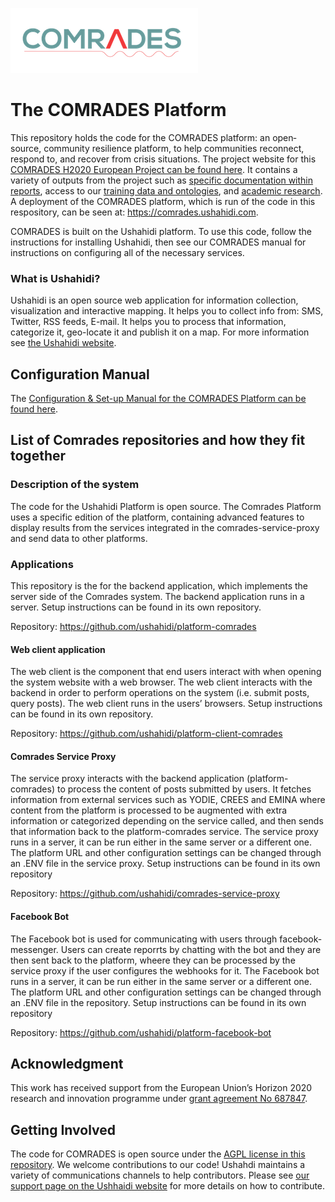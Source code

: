 ![COMRADES Logo](Associated_Files/COMRADES_logo.png)
# The COMRADES Platform
This repository holds the code for the COMRADES platform: an open‐source, community resilience platform, to help communities reconnect, respond to, and recover from crisis situations. The project website for this [COMRADES H2020 European Project can be found here](http://www.comrades-project.eu). It contains a variety of outputs from the project such as [specific documentation within reports](http://www.comrades-project.eu/outputs/deliverables.html), access to our [training data and ontologies](http://www.comrades-project.eu/outputs/datasets-and-ontologies.html), and [academic research](http://www.comrades-project.eu/outputs/papers.html). A deployment of the COMRADES platform, which is run of the code in this respository, can be seen at: https://comrades.ushahidi.com. 

COMRADES is built on the Ushahidi platform. To use this code, follow the instructions for installing Ushahidi, then see our COMRADES manual for instructions on configuring all of the necessary services. 

### What is Ushahidi?
Ushahidi is an open source web application for information collection, visualization and interactive mapping. It helps you to collect info from: SMS, Twitter, RSS feeds, E-mail. It helps you to process that information, categorize it, geo-locate it and publish it on a map. For more information see [the Ushahidi website](https://www.ushahidi.com).

## Configuration Manual
The [Configuration & Set-up Manual for the COMRADES Platform can be found here](https://s3-eu-west-1.amazonaws.com/comradesmanual/Comrades+Manual/COMRADES+Config+Setup+Manual.pdf). 

## List of Comrades repositories and how they fit together

### Description of the system
The code for the Ushahidi Platform is open source. The Comrades Platform uses a specific edition of the platform, containing advanced features to display results from the services integrated in the comrades-service-proxy and send data to other platforms.

### Applications
This repository is the for the backend application, which implements the server side of the Comrades system. The backend application runs in a server.
Setup instructions can be found in its own repository. 

Repository: https://github.com/ushahidi/platform-comrades

#### Web client application
The web client is the component that end users interact with when opening the system website with a web browser. The web client interacts with the backend in order to perform operations on the system (i.e. submit posts, query posts).
The web client runs in the users’ browsers.
Setup instructions can be found in its own repository. 

Repository: https://github.com/ushahidi/platform-client-comrades

#### Comrades Service Proxy
The service proxy interacts with the backend application (platform-comrades) to process the content of posts submitted by users. It fetches information from external services such as YODIE, CREES and EMINA where content from the platform is processed to be augmented with extra information or categorized depending on the service called, and then sends that information back to the platform-comrades service.
The service proxy runs in a server, it can be run either in the same server or a different one. The platform URL and other configuration settings can be changed through an .ENV file in the service proxy. 
Setup instructions can be found in its own repository

Repository:  https://github.com/ushahidi/comrades-service-proxy

#### Facebook Bot
The Facebook bot is used for communicating with users through facebook-messenger. Users can create reporrts by chatting with the bot and they are then sent back to the platform, wheere they can be processed by the service proxy if the user configures the webhooks for it. 
The Facebook bot runs in a server, it can be run either in the same server or a different one. The platform URL and other configuration settings can be changed through an .ENV file in the repository. 
Setup instructions can be found in its own repository

Repository:  https://github.com/ushahidi/platform-facebook-bot

## Acknowledgment
This work has received support from the European Union’s Horizon 2020 research and innovation programme under [grant agreement No 687847](http://cordis.europa.eu/project/rcn/198819_en.html).

## Getting Involved
The code for COMRADES is open source under the [AGPL license in this repository](https://github.com/ushahidi/platform-comrades/blob/master/LICENSE-AGPL). We welcome contributions to our code! Ushahdi maintains a variety of communications channels to help contributors. Please see [our support page on the Ushhaidi website](https://www.ushahidi.com/support/get-involved) for more details on how to contribute. 

